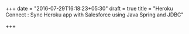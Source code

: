 +++
date = "2016-07-29T16:18:23+05:30"
draft = true
title = "Heroku Connect : Sync Heroku app with Salesforce using Java Spring and JDBC"

+++